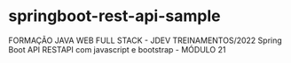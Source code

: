 # springboot-rest-api-sample
FORMAÇÃO JAVA WEB FULL STACK - JDEV TREINAMENTOS/2022 
Spring Boot API RESTAPI com javascript e bootstrap - MÓDULO 21